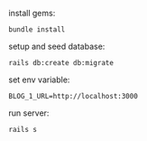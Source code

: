 install gems:

`bundle install`

setup and seed database:

`rails db:create db:migrate`

set env variable:

`BLOG_1_URL=http://localhost:3000`

run server:

`rails s`
